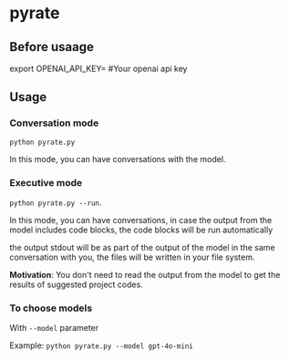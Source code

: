 # pyrate

## Before usaage

export OPENAI_API_KEY= #Your openai api key

## Usage

### Conversation mode

`python pyrate.py`  

In this mode, you can have conversations with the model.  

### Executive mode

`python pyrate.py --run`. 

In this mode, you can have conversations, in case the output from the model includes code blocks, the code blocks will be run automatically  

the output stdout will be as part of the output of the model in the same conversation with you, the files will be written in your file system.  

**Motivation**: You don't need to read the output from the model to get the results of suggested project codes.  

### To choose models

With `--model` parameter  

Example: `python pyrate.py --model gpt-4o-mini`
